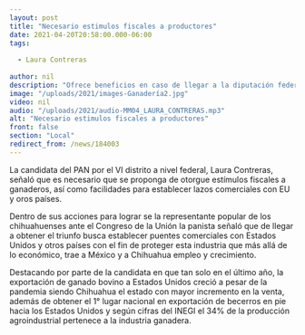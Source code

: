 ```yaml
---
layout: post
title: "Necesario estimulos fiscales a productores"
date: 2021-04-20T20:58:00.000-06:00
tags:
  
  - Laura Contreras
  
author: nil
description: "Ofrece beneficios en caso de llegar a la diputación federal."
image: "/uploads/2021/images-Ganadería2.jpg"
video: nil
audio: "/uploads/2021/audio-MM04_LAURA_CONTRERAS.mp3"
alt: "Necesario estimulos fiscales a productores"
front: false
section: "Local"
redirect_from: /news/184003
---
```


La candidata del PAN por el VI distrito a nivel federal, Laura Contreras, señaló que es necesario que se proponga de otorgue estímulos fiscales a ganaderos, así como facilidades para establecer lazos comerciales con EU y oros países.

Dentro de sus acciones para lograr se la representante popular de los chihuahuenses ante el Congreso de la Unión la panista señaló que de llegar a obtener el triunfo busca establecer puentes comerciales con Estados Unidos y otros países con el fin de proteger esta industria que más allá de lo económico, trae a México y a Chihuahua empleo y crecimiento.

Destacando por parte de la candidata en que tan solo en el último año, la exportación de ganado bovino a Estados Unidos creció a pesar de la pandemia siendo Chihuahua el estado con mayor incremento en la venta, además de obtener el 1° lugar nacional en exportación de becerros en pie hacia los Estados Unidos y según cifras del INEGI el 34% de la producción agroindustrial pertenece a la industria ganadera.
